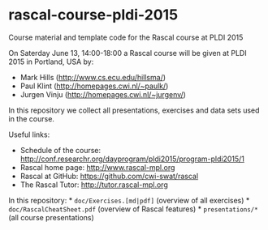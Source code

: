 # rascal-course-pldi-2015
Course material and template code for the Rascal course at PLDI 2015

On Saterday June 13, 14:00-18:00 a Rascal course will be given at PLDI 2015 in Portland, USA by:
* Mark Hills (http://www.cs.ecu.edu/hillsma/)
* Paul Klint (http://homepages.cwi.nl/~paulk/)
* Jurgen Vinju (http://homepages.cwi.nl/~jurgenv/)

In this repository we collect all presentations, exercises and data sets used in the course.

Useful links:
* Schedule of the course: http://conf.researchr.org/dayprogram/pldi2015/program-pldi2015/1
* Rascal home page: http://www.rascal-mpl.org
* Rascal at GitHub: https://github.com/cwi-swat/rascal
* The Rascal Tutor: http://tutor.rascal-mpl.org

In this repository:
    * `doc/Exercises.[md|pdf]` (overview of all exercises)
    * `doc/RascalCheatSheet.pdf` (overview of Rascal features)
    * `presentations/*` (all course presentations)
